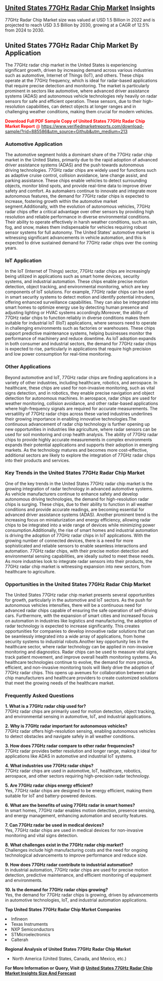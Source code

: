 <h2><a href="https://www.verifiedmarketreports.com/download-sample/?rid=885586&amp;utm_source=Github&amp;utm_medium=213" target="_blank">United States 77GHz Radar Chip Market</a> Insights</h2><p>77GHz Radar Chip Market size was valued at USD 1.5 Billion in 2022 and is projected to reach USD 3.5 Billion by 2030, growing at a CAGR of 12.5% from 2024 to 2030.</p><p><h2>United States 77GHz Radar Chip Market By Application</h2>The 77GHz radar chip market in the United States is experiencing significant growth, driven by increasing demand across various industries such as automotive, Internet of Things (IoT), and others. These chips operate at the 77GHz frequency, which is ideal for radar-based applications that require precise detection and monitoring. The market is particularly prominent in sectors like automotive, where advanced driver assistance systems (ADAS) and autonomous vehicle technologies rely heavily on radar sensors for safe and efficient operation. These sensors, due to their high-resolution capabilities, can detect objects at longer ranges and in challenging weather conditions, making them crucial for modern vehicles.<p><span class=""><span style="color: #ff0000;"><strong>Download Full PDF Sample Copy of United States 77GHz Radar Chip Market Report</strong> @ </span><a href="https://www.verifiedmarketreports.com/download-sample/?rid=885586&amp;utm_source=Github&amp;utm_medium=213" target="_blank">https://www.verifiedmarketreports.com/download-sample/?rid=885586&amp;utm_source=Github&amp;utm_medium=213</a></span></p><h3>Automotive Application</h3>The automotive segment holds a dominant share of the 77GHz radar chip market in the United States, primarily due to the rapid adoption of advanced driver assistance systems (ADAS) and the push towards autonomous driving technologies. 77GHz radar chips are widely used for functions such as adaptive cruise control, collision avoidance, lane change assist, and parking assistance. These chips enable vehicles to detect surrounding objects, monitor blind spots, and provide real-time data to improve driver safety and comfort. As automakers continue to innovate and integrate more autonomous features, the demand for 77GHz radar chips is expected to increase, fostering growth within the automotive market segment.Additionally, with the evolution of autonomous vehicles, 77GHz radar chips offer a critical advantage over other sensors by providing high resolution and reliable performance in diverse environmental conditions. Their ability to operate effectively in harsh weather conditions, such as rain, fog, and snow, makes them indispensable for vehicles requiring robust sensor systems for full autonomy. The United States' automotive market is witnessing significant advancements in vehicle automation, and this is expected to drive sustained demand for 77GHz radar chips over the coming years.<h3>IoT Application</h3>In the IoT (Internet of Things) sector, 77GHz radar chips are increasingly being utilized in applications such as smart home devices, security systems, and industrial automation. These chips enable precise motion detection, object tracking, and environmental monitoring, which are key components of IoT solutions. For example, 77GHz radar chips can be used in smart security systems to detect motion and identify potential intruders, offering enhanced surveillance capabilities. They can also be integrated into smart homes to optimize energy use by detecting human presence and adjusting lighting or HVAC systems accordingly.Moreover, the ability of 77GHz radar chips to function reliably in diverse conditions makes them suitable for industrial IoT (IIoT) applications, where sensors need to operate in challenging environments such as factories or warehouses. These chips support predictive maintenance systems, helping businesses monitor the performance of machinery and reduce downtime. As IoT adoption expands in both consumer and industrial sectors, the demand for 77GHz radar chips is expected to rise, particularly in applications that require high precision and low power consumption for real-time monitoring.<h3>Other Applications</h3>Beyond automotive and IoT, 77GHz radar chips are finding applications in a variety of other industries, including healthcare, robotics, and aerospace. In healthcare, these chips are used for non-invasive monitoring, such as vital signs detection, and in robotics, they enable precise navigation and object detection for autonomous machines. In aerospace, radar chips are used for weather monitoring, collision avoidance, and other radar-based applications where high-frequency signals are required for accurate measurements. The versatility of 77GHz radar chips across these varied industries underlines their growing importance in enabling innovative technologies.The continuous advancement of radar chip technology is further opening up new opportunities in industries like agriculture, where radar sensors can be used for soil monitoring and crop health analysis. The ability of 77GHz radar chips to provide highly accurate measurements in complex environments expands their potential applications and supports their adoption in emerging markets. As the technology matures and becomes more cost-effective, additional sectors are likely to explore the integration of 77GHz radar chips into their products and services.<h3>Key Trends in the United States 77GHz Radar Chip Market</h3>One of the key trends in the United States 77GHz radar chip market is the growing integration of radar technology in advanced automotive systems. As vehicle manufacturers continue to enhance safety and develop autonomous driving technologies, the demand for high-resolution radar chips is surging. These chips, due to their ability to function in all weather conditions and provide accurate readings, are becoming essential for advanced driver assistance systems (ADAS). Another prominent trend is the increasing focus on miniaturization and energy efficiency, allowing radar chips to be integrated into a wide range of devices while minimizing power consumption.Additionally, the rise of smart homes and industrial automation is driving the adoption of 77GHz radar chips in IoT applications. With the growing number of connected devices, there is a need for more sophisticated and reliable sensors to enable seamless interactions and automation. 77GHz radar chips, with their precise motion detection and environmental sensing capabilities, are ideally suited to meet these needs. As more industries look to integrate radar sensors into their products, the 77GHz radar chip market is witnessing expansion into new sectors, from healthcare to agriculture.<h3>Opportunities in the United States 77GHz Radar Chip Market</h3>The United States 77GHz radar chip market presents several opportunities for growth, particularly in the automotive and IoT sectors. As the push for autonomous vehicles intensifies, there will be a continuous need for advanced radar chips capable of ensuring the safe operation of self-driving cars. Furthermore, with the expansion of smart cities and increased focus on automation in industries like logistics and manufacturing, the adoption of radar technology is expected to increase significantly. This creates opportunities for companies to develop innovative radar solutions that can be seamlessly integrated into a wide array of applications, from home security systems to industrial robots.Another key opportunity lies in the healthcare sector, where radar technology can be applied in non-invasive monitoring and diagnostics. Radar chips can be used to measure vital signs, track patient movement, and improve overall health monitoring systems. As healthcare technologies continue to evolve, the demand for more precise, efficient, and non-invasive monitoring tools will likely drive the adoption of 77GHz radar chips. This opens up avenues for collaboration between radar chip manufacturers and healthcare providers to create customized solutions that meet the growing needs of the healthcare market.<h3>Frequently Asked Questions</h3><p><b>1. What is a 77GHz radar chip used for?</b><br>77GHz radar chips are primarily used for motion detection, object tracking, and environmental sensing in automotive, IoT, and industrial applications.</p><p><b>2. Why is 77GHz radar important for autonomous vehicles?</b><br>77GHz radar offers high-resolution sensing, enabling autonomous vehicles to detect obstacles and navigate safely in all weather conditions.</p><p><b>3. How does 77GHz radar compare to other radar frequencies?</b><br>77GHz radar provides better resolution and longer range, making it ideal for applications like ADAS in automotive and industrial IoT systems.</p><p><b>4. What industries use 77GHz radar chips?</b><br>77GHz radar chips are used in automotive, IoT, healthcare, robotics, aerospace, and other sectors requiring high-precision radar technology.</p><p><b>5. Are 77GHz radar chips energy efficient?</b><br>Yes, 77GHz radar chips are designed to be energy efficient, making them suitable for IoT and battery-powered devices.</p><p><b>6. What are the benefits of using 77GHz radar in smart homes?</b><br>In smart homes, 77GHz radar enables motion detection, presence sensing, and energy management, enhancing automation and security features.</p><p><b>7. Can 77GHz radar be used in medical devices?</b><br>Yes, 77GHz radar chips are used in medical devices for non-invasive monitoring and vital signs detection.</p><p><b>8. What challenges exist in the 77GHz radar chip market?</b><br>Challenges include high manufacturing costs and the need for ongoing technological advancements to improve performance and reduce size.</p><p><b>9. How does 77GHz radar contribute to industrial automation?</b><br>In industrial automation, 77GHz radar chips are used for precise motion detection, predictive maintenance, and efficient monitoring of equipment and environments.</p><p><b>10. Is the demand for 77GHz radar chips growing?</b><br>Yes, the demand for 77GHz radar chips is growing, driven by advancements in automotive technologies, IoT, and industrial automation applications.</p></p><p><strong>Top United States 77GHz Radar Chip Market Companies</strong></p><div data-test-id=""><p><li>Infineon</li><li> Texas Instruments</li><li> NXP Semiconductors</li><li> STMicroelectronics</li><li> Calterah</li></p><div><strong>Regional Analysis of&nbsp;United States 77GHz Radar Chip Market</strong></div><ul><li dir="ltr"><p dir="ltr">North America&nbsp;(United States, Canada, and Mexico, etc.)</p></li></ul><p><strong>For More Information or Query, Visit @&nbsp;</strong><strong><a href="https://www.verifiedmarketreports.com/product/77ghz-radar-chip-market/?utm_source=Github&amp;utm_medium=213" target="_blank">United States 77GHz Radar Chip Market Insights Size And Forecast</a></strong></p></div>
